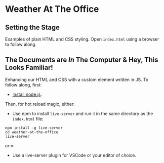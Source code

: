 # Weather At The Office

## Setting the Stage
Examples of plain HTML and CSS styling. Open `index.html` using a browser to follow along.
## The Documents are _In_ The Computer & Hey, This Looks Familiar!
Enhancing our HTML and CSS with a custom element written in JS. To follow along, first:
-  [Install node.js](https://nodejs.org/en/download/).

Then, for hot reload magic, either:
-  Use npm to install `live-server` and run it in the same directory as the `index.html` file:
```
npm install -g live-server
cd weather-at-the-office
live-server
```
or:=
- Use a live-server plugin for VSCode or your editor of choice. 
